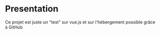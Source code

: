 # Presentation
Ce projet est juste un "test" sur vue.js et sur l'hébergement possible grâce à GitHub
